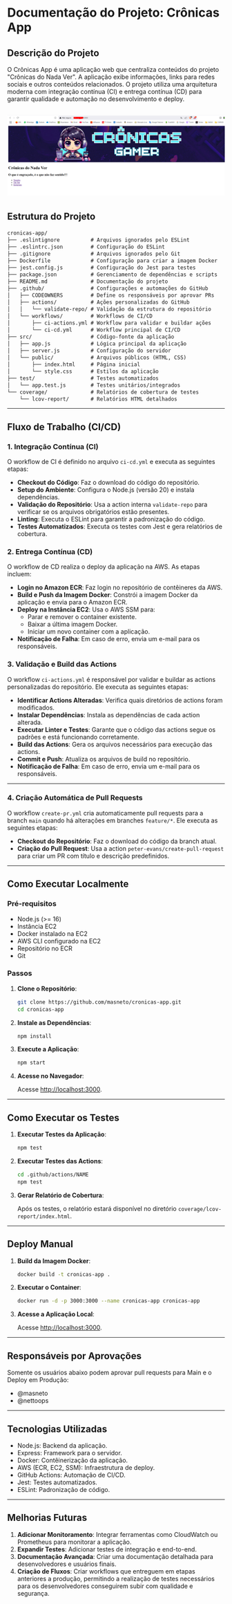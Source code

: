 
# Documentação do Projeto: Crônicas App

## Descrição do Projeto
O Crônicas App é uma aplicação web que centraliza conteúdos do projeto "Crônicas do Nada Ver". A aplicação exibe informações, links para redes sociais e outros conteúdos relacionados. O projeto utiliza uma arquitetura moderna com integração contínua (CI) e entrega contínua (CD) para garantir qualidade e automação no desenvolvimento e deploy.

![Cronicas APP](images/cronicas-0.png)
---

## Estrutura do Projeto

```
cronicas-app/
├── .eslintignore          # Arquivos ignorados pelo ESLint
├── .eslintrc.json         # Configuração do ESLint
├── .gitignore             # Arquivos ignorados pelo Git
├── Dockerfile             # Configuração para criar a imagem Docker
├── jest.config.js         # Configuração do Jest para testes
├── package.json           # Gerenciamento de dependências e scripts
├── README.md              # Documentação do projeto
├── .github/               # Configurações e automações do GitHub
│   ├── CODEOWNERS         # Define os responsáveis por aprovar PRs
│   ├── actions/           # Ações personalizadas do GitHub
│   │   └── validate-repo/ # Validação da estrutura do repositório
│   └── workflows/         # Workflows de CI/CD
│       ├── ci-actions.yml # Workflow para validar e buildar ações
│       └── ci-cd.yml      # Workflow principal de CI/CD
├── src/                   # Código-fonte da aplicação
│   ├── app.js             # Lógica principal da aplicação
│   ├── server.js          # Configuração do servidor
│   └── public/            # Arquivos públicos (HTML, CSS)
│       ├── index.html     # Página inicial
│       └── style.css      # Estilos da aplicação
├── test/                  # Testes automatizados
│   └── app.test.js        # Testes unitários/integrados
└── coverage/              # Relatórios de cobertura de testes
    └── lcov-report/       # Relatórios HTML detalhados
```

---

## Fluxo de Trabalho (CI/CD)

### 1. Integração Contínua (CI)
O workflow de CI é definido no arquivo `ci-cd.yml` e executa as seguintes etapas:

- **Checkout do Código**: Faz o download do código do repositório.
- **Setup do Ambiente**: Configura o Node.js (versão 20) e instala dependências.
- **Validação do Repositório**: Usa a action interna `validate-repo` para verificar se os arquivos obrigatórios estão presentes.
- **Linting**: Executa o ESLint para garantir a padronização do código.
- **Testes Automatizados**: Executa os testes com Jest e gera relatórios de cobertura.

### 2. Entrega Contínua (CD)
O workflow de CD realiza o deploy da aplicação na AWS. As etapas incluem:

- **Login no Amazon ECR**: Faz login no repositório de contêineres da AWS.
- **Build e Push da Imagem Docker**: Constrói a imagem Docker da aplicação e envia para o Amazon ECR.
- **Deploy na Instância EC2**: Usa o AWS SSM para:
  - Parar e remover o container existente.
  - Baixar a última imagem Docker.
  - Iniciar um novo container com a aplicação.
- **Notificação de Falha**: Em caso de erro, envia um e-mail para os responsáveis.

### 3. Validação e Build das Actions

O workflow `ci-actions.yml` é responsável por validar e buildar as actions personalizadas do repositório. Ele executa as seguintes etapas:

- **Identificar Actions Alteradas**: Verifica quais diretórios de actions foram modificados.
- **Instalar Dependências**: Instala as dependências de cada action alterada.
- **Executar Linter e Testes**: Garante que o código das actions segue os padrões e está funcionando corretamente.
- **Build das Actions**: Gera os arquivos necessários para execução das actions.
- **Commit e Push**: Atualiza os arquivos de build no repositório.
- **Notificação de Falha**: Em caso de erro, envia um e-mail para os responsáveis.

---

### 4. Criação Automática de Pull Requests

O workflow `create-pr.yml` cria automaticamente pull requests para a branch `main` quando há alterações em branches `feature/*`. Ele executa as seguintes etapas:

- **Checkout do Repositório**: Faz o download do código da branch atual.
- **Criação do Pull Request**: Usa a action `peter-evans/create-pull-request` para criar um PR com título e descrição predefinidos.

---

## Como Executar Localmente

### Pré-requisitos
- Node.js (>= 16)
- Instância EC2
- Docker instalado na EC2
- AWS CLI configurado na EC2
- Repositório no ECR
- Git

### Passos

1. **Clone o Repositório**:

   ```bash
   git clone https://github.com/masneto/cronicas-app.git
   cd cronicas-app
   ```

2. **Instale as Dependências**:

   ```bash
   npm install
   ```

3. **Execute a Aplicação**:

   ```bash
   npm start
   ```

4. **Acesse no Navegador**:

   Acesse [http://localhost:3000](http://localhost:3000).

---

## Como Executar os Testes

1. **Executar Testes da Aplicação**:

   ```bash
   npm test
   ```

2. **Executar Testes das Actions**:

   ```bash
   cd .github/actions/NAME
   npm test
   ```

3. **Gerar Relatório de Cobertura**:

   Após os testes, o relatório estará disponível no diretório `coverage/lcov-report/index.html`.

---

## Deploy Manual

1. **Build da Imagem Docker**:

   ```bash
   docker build -t cronicas-app .
   ```

2. **Executar o Container**:

   ```bash
   docker run -d -p 3000:3000 --name cronicas-app cronicas-app
   ```

3. **Acesse a Aplicação Local**:

   Acesse [http://localhost:3000](http://localhost:3000).

---

## Responsáveis por Aprovações
Somente os usuários abaixo podem aprovar pull requests para Main e o Deploy em Produção:

- @masneto
- @nettoops

---

## Tecnologias Utilizadas
- Node.js: Backend da aplicação.
- Express: Framework para o servidor.
- Docker: Contêinerização da aplicação.
- AWS (ECR, EC2, SSM): Infraestrutura de deploy.
- GitHub Actions: Automação de CI/CD.
- Jest: Testes automatizados.
- ESLint: Padronização de código.

---

## Melhorias Futuras
1. **Adicionar Monitoramento**: Integrar ferramentas como CloudWatch ou Prometheus para monitorar a aplicação.
2. **Expandir Testes**: Adicionar testes de integração e end-to-end.
3. **Documentação Avançada**: Criar uma documentação detalhada para desenvolvedores e usuários finais.
4. **Criação de Fluxos**: Criar workflows que entreguem em etapas anteriores a produção, permitindo a realização de testes necessários para os desenvolvedores conseguirem subir com qualidade e segurança.